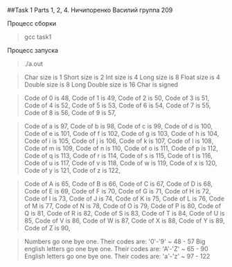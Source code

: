 ##Task 1
Parts 1, 2, 4.
Ничипоренко Василий
группа 209

Процесс сборки
>gcc task1

Процесс запуска
>./a.out

>Char size is 1
>Short size is 2
>Int size is 4
>Long size is 8
>Float size is 4
>Double size is 8
>Long Double size is 16
>Char is signed

>Code of 0 is 48,
>Code of 1 is 49,
>Code of 2 is 50,
>Code of 3 is 51,
>Code of 4 is 52,
>Code of 5 is 53,
>Code of 6 is 54,
>Code of 7 is 55,
>Code of 8 is 56,
>Code of 9 is 57,

>Code of a is 97,
>Code of b is 98,
>Code of c is 99,
>Code of d is 100,
>Code of e is 101,
>Code of f is 102,
>Code of g is 103,
>Code of h is 104,
>Code of i is 105,
>Code of j is 106,
>Code of k is 107,
>Code of l is 108,
>Code of m is 109,
>Code of n is 110,
>Code of o is 111,
>Code of p is 112,
>Code of q is 113,
>Code of r is 114,
>Code of s is 115,
>Code of t is 116,
>Code of u is 117,
>Code of v is 118,
>Code of w is 119,
>Code of x is 120,
>Code of y is 121,
>Code of z is 122,

>Code of A is 65,
>Code of B is 66,
>Code of C is 67,
>Code of D is 68,
>Code of E is 69,
>Code of F is 70,
>Code of G is 71,
>Code of H is 72,
>Code of I is 73,
>Code of J is 74,
>Code of K is 75,
>Code of L is 76,
>Code of M is 77,
>Code of N is 78,
>Code of O is 79,
>Code of P is 80,
>Code of Q is 81,
>Code of R is 82,
>Code of S is 83,
>Code of T is 84,
>Code of U is 85,
>Code of V is 86,
>Code of W is 87,
>Code of X is 88,
>Code of Y is 89,
>Code of Z is 90,

>Numbers go one bye one.
>Their codes are: '0'-'9' ~ 48 - 57
>Big english letters go one bye one.
>Their codes are: 'A'-'Z' ~ 65 - 90
>English letters go one bye one.
>Their codes are: 'a'-'z' ~ 97 - 122


